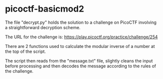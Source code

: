 # picoctf-basicmod2

The file "decrypt.py" holds the solution to a challenge on PicoCTF involving a straightforward decryption scheme.

The URL for the challenge is: https://play.picoctf.org/practice/challenge/254

There are 2 functions used to calculate the modular inverse of a number at the top of the script.

The script then reads from the "message.txt" file, slightly cleans the input before processing and then decodes the message according to the rules of the challenge.